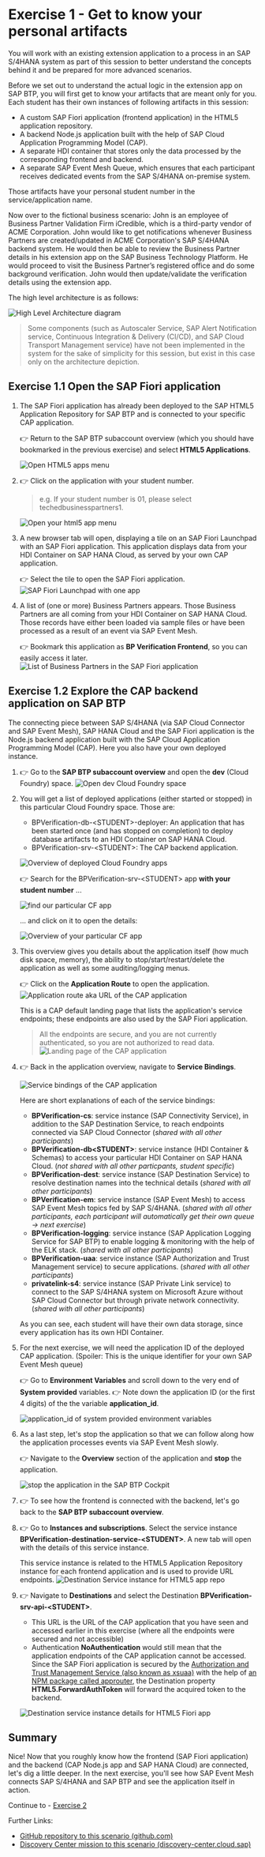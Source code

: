 # Exercise 1 - Get to know your personal artifacts 

You will work with an existing extension application to a process in an SAP S/4HANA system as part of this session to better understand the concepts behind it and be prepared for more advanced scenarios.

Before we set out to understand the actual logic in the extension app on SAP BTP, you will first get to know your artifacts that are meant only for you. Each student has their own instances of following artifacts in this session:

- A custom SAP Fiori application (frontend application) in the HTML5 application repository.
- A backend Node.js application built with the help of SAP Cloud Application Programming Model (CAP).
- A separate HDI container that stores only the data processed by the corresponding frontend and backend.
- A separate SAP Event Mesh Queue, which ensures that each participant receives dedicated events from the SAP S/4HANA on-premise system. 

Those artifacts have your personal student number in the service/application name.

Now over to the fictional business scenario: John is an employee of Business Partner Validation Firm iCredible, which is a third-party vendor of ACME Corporation. John would like to get notifications whenever Business Partners are created/updated in ACME Corporation's SAP S/4HANA backend system. He would then be able to review the Business Partner details in his extension app on the SAP Business Technology Platform. He would proceed to visit the Business Partner’s registered office and do some background verification. John would then update/validate the verification details using the extension app.

The high level architecture is as follows: 

![High Level Architecture diagram](images/highlevel-arch.png)

> Some components (such as Autoscaler Service, SAP Alert Notification service, Continuous Integration & Delivery (CI/CD), and SAP Cloud Transport Management service) have not been implemented in the system for the sake of simplicity for this session, but exist in this case only on the architecture depiction. 

## Exercise 1.1 Open the SAP Fiori application 

1. The SAP Fiori application has already been deployed to the SAP HTML5 Application Repository for SAP BTP and is connected to your specific CAP application. 

    👉 Return to the SAP BTP subaccount overview (which you should have bookmarked in the previous exercise) and select **HTML5 Applications**.

    ![Open HTML5 apps menu](./images/html5-menu.png)

2. 👉 Click on the application with your student number. 
   
    > e.g. If your student number is 01, please select techedbusinesspartners1. 

    ![Open your html5 app menu](./images/listhtml5apps.png) 

3. A new browser tab will open, displaying a tile on an SAP Fiori Launchpad with an SAP Fiori application. This application displays data from your HDI Container on SAP HANA Cloud, as served by your own CAP application.
   
    👉 Select the tile to open the SAP Fiori application. 
    ![SAP Fiori Launchpad with one app](./images/html5-launchpad.png) 

4. A list of (one or more) Business Partners appears. Those Business Partners are all coming from your HDI Container on SAP HANA Cloud. Those records have either been loaded via sample files or have been processed as a result of an event via SAP Event Mesh.
   
    👉 Bookmark this application as **BP Verification Frontend**, so you can easily access it later.
    ![List of Business Partners in the SAP Fiori application](./images/bpapp.png) 

## Exercise 1.2 Explore the CAP backend application on SAP BTP

The connecting piece between SAP S/4HANA (via SAP Cloud Connector and SAP Event Mesh), SAP HANA Cloud and the SAP Fiori application is the Node.js backend application built with the SAP Cloud Application Programming Model (CAP). 
Here you also have your own deployed instance. 

1. 👉 Go to the **SAP BTP subaccount overview** and open the **dev** (Cloud Foundry) space. 
    ![Open dev Cloud Foundry space](./images/devspace.png) 

2. You will get a list of deployed applications (either started or stopped) in this particular Cloud Foundry space. Those are: 

   - BPVerification-db-\<STUDENT>-deployer: An application that has been started once (and has stopped on completion) to deploy database artifacts to an HDI Container on SAP HANA Cloud.
   - BPVerification-srv-\<STUDENT>: The CAP backend application. 

    ![Overview of deployed Cloud Foundry apps](./images/list-of-cf-apps.png) 

    👉 Search for the BPVerification-srv-\<STUDENT> app **with your student number** ...

    ![find our particular CF app](./images/your_backendapp.png) 

    ... and click on it to open the details:

    ![Overview of your particular CF app](./images/backendapp_overview.png) 

3. This overview gives you details about the application itself (how much disk space, memory), the ability to stop/start/restart/delete the application as well as some auditing/logging menus. 

    👉 Click on the **Application Route** to open the application. 
    ![Application route aka URL of the CAP application](./images/application_route.png) 
    
    This is a CAP default landing page that lists the application's service endpoints; these endpoints are also used by the SAP Fiori application. 

    > All the endpoints are secure, and you are not currently authenticated, so you are not authorized to read data. 
    ![Landing page of the CAP application](./images/cap_landingpage.png) 

4. 👉 Back in the application overview, navigate to **Service Bindings**. 
   
    ![Service bindings of the CAP application](./images/service_bindings.png) 

    Here are short explanations of each of the service bindings:

    - **BPVerification-cs**: service instance (SAP Connectivity Service), in addition to the SAP Destination Service, to reach endpoints connected via SAP Cloud Connector (*shared with all other participants*)
    - **BPVerification-db\<STUDENT>**: service instance (HDI Container & Schemas) to access your particular HDI Container on SAP HANA Cloud. (*not shared with all other particpants, student specific*)
    - **BPVerification-dest**: service instance (SAP Destination Service) to resolve destination names into the technical details (*shared with all other participants*)
    - **BPVerification-em**: service instance (SAP Event Mesh) to access SAP Event Mesh topics fed by SAP S/4HANA. (*shared with all other participants, each participant will automatically get their own queue -> next exercise*)
    - **BPVerification-logging**: service instance (SAP Application Logging Service for SAP BTP) to enable logging & monitoring with the help of the ELK stack. (*shared with all other participants*)
    - **BPVerification-uaa**: service instance (SAP Authorization and Trust Management service) to secure applications. (*shared with all other participants*)
    - **privatelink-s4**: service instance (SAP Private Link service) to connect to the SAP S/4HANA system on Microsoft Azure without SAP Cloud Connector but through private network connectivity. (*shared with all other participants*)

    As you can see, each student will have their own data storage, since every application has its own HDI Container. 

5. For the next exercise, we will need the application ID of the deployed CAP application. (Spoiler: This is the unique identifier for your own SAP Event Mesh queue)

    👉 Go to **Environment Variables** and scroll down to the very end of **System provided** variables. 
    👉 Note down the application ID (or the first 4 digits) of the the variable **application_id**.

    ![application_id of system provided environment variables](./images/applicationid_env.png) 

6. As a last step, let's stop the application so that we can follow along how the application processes events via SAP Event Mesh slowly. 

    👉 Navigate to the **Overview** section of the application and **stop** the application. 

    ![stop the application in the SAP BTP Cockpit](./images/stop_app.png) 

7. 👉 To see how the frontend is connected with the backend, let's go back to the **SAP BTP subaccount overview**. 

8. 👉 Go to **Instances and subscriptions**. Select the service instance **BPVerification-destination-service-\<STUDENT>**. A new tab will open with the details of this service instance. 
   
    This service instance is related to the HTML5 Application Repository instance for each frontend application and is used to provide URL endpoints.
    ![Destination Service instance for HTML5 app repo](./images/destservice_instance.png) 

9.  👉 Navigate to **Destinations** and select the Destination **BPVerification-srv-api-\<STUDENT>**. 

    - This URL is the URL of the CAP application that you have seen and accessed earlier in this exercise (where all the endpoints were secured and not accessible)
    - Authentication **NoAuthentication** would still mean that the application endpoints of the CAP application cannot be accessed. Since the SAP Fiori application is secured by the [Authorization and Trust Management Service (also known as xsuaa)](https://github.com/SAP-samples/btp-build-resilient-apps/blob/extension/app/businesspartners/xs-app.json) with the help of [an NPM package called approuter](https://www.npmjs.com/package/@sap/approuter), the Destination property **HTML5.ForwardAuthToken** will forward the acquired token to the backend. 

    ![Destination service instance details for HTML5 Fiori app](./images/destination_forwardtoken.png) 

## Summary

Nice! Now that you roughly know how the frontend (SAP Fiori application) and the backend (CAP Node.js app and SAP HANA Cloud) are connected, let's dig a little deeper. In the next exercise, you'll see how SAP Event Mesh connects SAP S/4HANA and SAP BTP and see the application itself in action.  

Continue to - [Exercise 2](../ex2/README.md)

Further Links: 

* [GitHub repository to this scenario (github.com)](https://github.com/SAP-samples/btp-build-resilient-apps) 
* [Discovery Center mission to this scenario (discovery-center.cloud.sap)](https://discovery-center.cloud.sap/missiondetail/3501/3542/)
